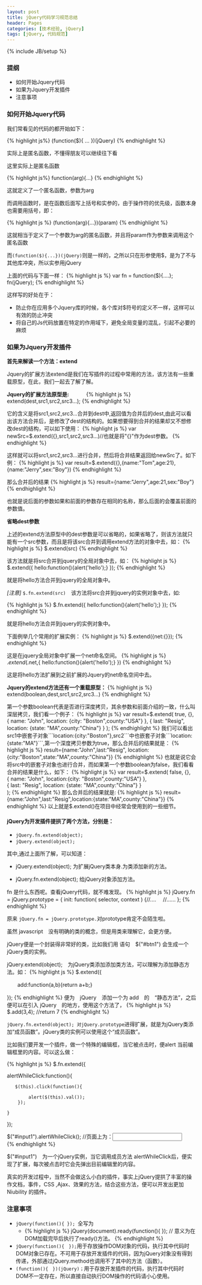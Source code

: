 ```yaml
---
layout: post
title: jQuery代码学习规范总结
header: Pages
categories: [技术经验, jQuery]
tags: [jQuery, 代码规范]
---
```

{% include JB/setup %}

### 提纲

* 如何开始Jquery代码
* 如果为Jquery开发插件
* 注意事项

### 如何开始Jquery代码

我们常看见的代码的都开始如下：

{% highlight js%}
(function($){
  ...
})(jQuery)
{% endhighlight %}

实际上是匿名函数，不懂得朋友可以继续往下看

这里实际上是匿名函数 

{% highlight js%}
function(arg){...}
{% endhighlight %}

这就定义了一个匿名函数，参数为arg 

而调用函数时，是在函数后面写上括号和实参的，由于操作符的优先级，函数本身也需要用括号，即：

{% highlight js %}
(function(arg){...})(param)
{% endhighlight %}

这就相当于定义了一个参数为arg的匿名函数，并且将param作为参数来调用这个匿名函数 

而`(function($){...})(jQuery)`则是一样的，之所以只在形参使用$，是为了不与其他库冲突，所以实参用jQuery

上面的代码与下面一样：
{% highlight js %}
var fn = function($){....}; 
fn(jQuery); 
{% endhighlight %}

这样写的好处在于：

* 防止你在应用多个Jquery库的时候，各个库对$符号的定义不一样，这样可以有效的防止冲突
* 将自己的Js代码放置在特定的作用域下，避免全局变量的混乱，引起不必要的麻烦

### 如果为Jquery开发插件

__首先来解读一个方法：extend__

Jquery的扩展方法extend是我们在写插件的过程中常用的方法，该方法有一些重载原型，在此，我们一起去了解了解。

__Jquery的扩展方法原型是:__　　　
{% highlight js %}
 extend(dest,src1,src2,src3...);
{% endhighlight %}

它的含义是将src1,src2,src3...合并到dest中,返回值为合并后的dest,由此可以看出该方法合并后，是修改了dest的结构的。如果想要得到合并的结果却又不想修改dest的结构，可以如下使用：
{% highlight js %}
  var newSrc=$.extend({},src1,src2,src3...)//也就是将"{}"作为dest参数。
{% endhighlight %}

这样就可以将src1,src2,src3...进行合并，然后将合并结果返回给newSrc了。如下例：
{% highlight js %}
var result=$.extend({},{name:"Tom",age:21},{name:"Jerry",sex:"Boy"})
{% endhighlight %}

那么合并后的结果
{% highlight js %}
result={name:"Jerry",age:21,sex:"Boy"}
{% endhighlight %}

也就是说后面的参数如果和前面的参数存在相同的名称，那么后面的会覆盖前面的参数值。

__省略dest参数__

上述的extend方法原型中的dest参数是可以省略的，如果省略了，则该方法就只能有一个src参数，而且是将该src合并到调用extend方法的对象中去，如：
{% highlight js %}
 $.extend(src)
{% endhighlight %}

该方法就是将src合并到jquery的全局对象中去，如：
{% highlight js %}
 $.extend({
     hello:function(){alert('hello');}
  });
{% endhighlight %}

就是将hello方法合并到jquery的全局对象中。

_[注意]_ ```$.fn.extend(src)```　该方法将src合并到jquery的实例对象中去，如:

{% highlight js %}
 $.fn.extend({
    hello:function(){alert('hello');}
 });
{% endhighlight %}

就是将hello方法合并到jquery的实例对象中。

下面例举几个常用的扩展实例：
{% highlight js %}
  $.extend({net:{}});
{% endhighlight %}

这是在jquery全局对象中扩展一个net命名空间。
{% highlight js %}
  $.extend($.net,{
   hello:function(){alert('hello');}
  })
{% endhighlight %}

这是将hello方法扩展到之前扩展的Jquery的net命名空间中去。

__Jquery的extend方法还有一个重载原型：__
{% highlight js %}
extend(boolean,dest,src1,src2,src3...)
{% endhighlight %}

第一个参数boolean代表是否进行深度拷贝，其余参数和前面介绍的一致，什么叫深层拷贝，我们看一个例子：
{% highlight js %}
var result=$.extend( true,  {},  
    { name: "John", location: {city: "Boston",county:"USA"} },  
    { last: "Resig", location: {state: "MA",county:"China"} } ); 
{% endhighlight %}
我们可以看出src1中嵌套子对象```location:{city:"Boston"},src2```中也嵌套子对象```location:{state:"MA"}```,第一个深度拷贝参数为true，那么合并后的结果就是： 
{% highlight js %}
result={name:"John",last:"Resig",
        location:{city:"Boston",state:"MA",county:"China"}}
{% endhighlight %}
也就是说它会将src中的嵌套子对象也进行合并，而如果第一个参数boolean为false，我们看看合并的结果是什么，如下：
{% highlight js %}
var result=$.extend( false, {},  
   { name: "John", location:{city: "Boston",county:"USA"} },  
   { last: "Resig", location: {state: "MA",county:"China"} }  
  );
{% endhighlight %}
那么合并后的结果就是:
{% highlight js %}
result={name:"John",last:"Resig",location:{state:"MA",county:"China"}}
{% endhighlight %}
以上就是$.extend()在项目中经常会使用到的一些细节。

#### jQuery为开发插件提拱了两个方法，分别是：

* ```jQuery.fn.extend(object);```
* ```jQuery.extend(object);```

其中,通过上面所了解，可以知道：
 
* jQuery.extend(object); 为扩展jQuery类本身.为类添加新的方法。

* jQuery.fn.extend(object); 给jQuery对象添加方法。

fn 是什么东西呢。查看jQuery代码，就不难发现。
{% highlight js %}
jQuery.fn = jQuery.prototype = {
  init: function( selector, context ) {//....　
  //......
};
{% endhighlight %}

原来 ```jQuery.fn = jQuery.prototype.```对prototype肯定不会陌生啦。

虽然 javascript　没有明确的类的概念，但是用类来理解它，会更方便。

jQuery便是一个封装得非常好的类，比如我们用 语句　$("#btn1") 会生成一个 jQuery类的实例。

jQuery.extend(object);　为jQuery类添加添加类方法，可以理解为添加静态方法。如：
{% highlight js %}
$.extend({

　　add:function(a,b){return a+b;}

});
{% endhighlight %}
便为　jQuery　添加一个为 add　的　“静态方法”，之后便可以在引入 jQuery　的地方，使用这个方法了，
{% highlight js %}
$.add(3,4); //return 7
{% endhighlight %}

```jQuery.fn.extend(object); 对jQuery.prototype```进得扩展，就是为jQuery类添加“成员函数”。jQuery类的实例可以使用这个“成员函数”。

比如我们要开发一个插件，做一个特殊的编辑框，当它被点击时，便alert 当前编辑框里的内容。可以这么做：

{% highlight js %}
$.fn.extend({        
        
   alertWhileClick:function(){        
       
       $(this).click(function(){        
       
            alert($(this).val());        
        });        
        
    }        
        
});        
        
$("#input1").alertWhileClick(); //页面上为：<input id="input1" type="text"/>    
{% endhighlight %}

$("#input1")　为一个jQuery实例，当它调用成员方法 alertWhileClick后，便实现了扩展，每次被点击时它会先弹出目前编辑里的内容。

真实的开发过程中，当然不会做这么小白的插件，事实上jQuery提拱了丰富的操作文档，事件，CSS ,Ajax、效果的方法，结合这些方法，便可以开发出更加 Niubility 的插件。

### 注意事项

* ```jQuery(function(){ }); ```全写为
  * {% highlight js %}
    jQuery(document).ready(function(){ 
  });
  // 意义为在DOM加载完毕后执行了ready()方法。
  {% endhighlight %}
* ```jQuery(function(){　});```用于存放操作DOM对象的代码，执行其中代码时DOM对象已存在。不可用于存放开发插件的代码，因为jQuery对象没有得到传递，外部通过jQuery.method也调用不了其中的方法（函数）。
* ```(function(){　})(jQuery)；```用于存放开发插件的代码，执行其中代码时DOM不一定存在，所以直接自动执行DOM操作的代码请小心使用。

